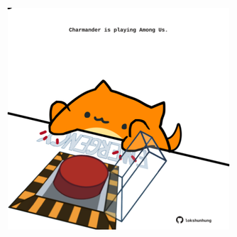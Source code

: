 <!-- built at 21/12/2022, 23:01:02 UTC -->
<p align="center">
  <img width="500" height="500" src="./ReadmeImage.svg">
</p>
